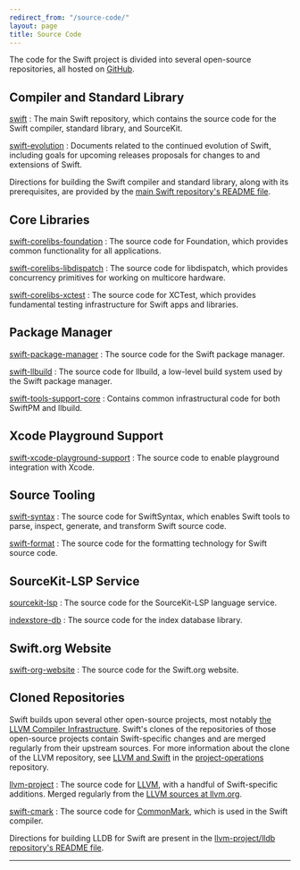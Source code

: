 ```yaml
---
redirect_from: "/source-code/"
layout: page
title: Source Code
---
```


The code for the Swift project is divided into several open-source repositories, all hosted on [GitHub](https://github.com/apple/).

## Compiler and Standard Library

[swift](https://github.com/swiftlang/swift)
: The main Swift repository, which contains the source code for the Swift compiler, standard library, and SourceKit.

[swift-evolution](https://github.com/swiftlang/swift-evolution)
: Documents related to the continued evolution of Swift, including goals for upcoming releases proposals for changes to and extensions of Swift.

Directions for building the Swift compiler and standard library, along
with its prerequisites, are provided by the [main Swift repository's
README
file](https://github.com/swiftlang/swift/blob/main/README.md).

## Core Libraries

[swift-corelibs-foundation](https://github.com/swiftlang/swift-corelibs-foundation)
: The source code for Foundation, which provides common functionality for all applications.

[swift-corelibs-libdispatch](https://github.com/apple/swift-corelibs-libdispatch)
: The source code for libdispatch, which provides concurrency primitives for working on multicore hardware.

[swift-corelibs-xctest](https://github.com/swiftlang/swift-corelibs-xctest)
: The source code for XCTest, which provides fundamental testing infrastructure for Swift apps and libraries.

## Package Manager

[swift-package-manager](https://github.com/swiftlang/swift-package-manager)
: The source code for the Swift package manager.

[swift-llbuild](https://github.com/swiftlang/swift-llbuild)
: The source code for llbuild, a low-level build system used by the Swift package manager.

[swift-tools-support-core](https://github.com/swiftlang/swift-tools-support-core)
: Contains common infrastructural code for both SwiftPM and llbuild.

## Xcode Playground Support

[swift-xcode-playground-support](https://github.com/apple/swift-xcode-playground-support)
: The source code to enable playground integration with Xcode.

## Source Tooling

[swift-syntax](https://github.com/swiftlang/swift-syntax)
: The source code for SwiftSyntax, which enables Swift tools to parse, inspect, generate, and transform Swift source code.

[swift-format](https://github.com/swiftlang/swift-format)
: The source code for the formatting technology for Swift source code.

## SourceKit-LSP Service

[sourcekit-lsp](https://github.com/swiftlang/sourcekit-lsp)
: The source code for the SourceKit-LSP language service.

[indexstore-db](https://github.com/swiftlang/indexstore-db)
: The source code for the index database library.


## Swift.org Website

[swift-org-website](https://github.com/swiftlang/swift-org-website)
: The source code for the Swift.org website.

## Cloned Repositories

Swift builds upon several other open-source projects, most notably
[the LLVM Compiler Infrastructure](http://llvm.org). Swift's clones of
the repositories of those open-source projects contain Swift-specific
changes and are merged regularly from their upstream sources. 
For more information about the clone of the LLVM repository, see
[LLVM and Swift](https://github.com/swiftlang/project-operations/blob/main/llvm-and-swift.md)
in the [project-operations](https://github.com/swiftlang/project-operations/) repository.

[llvm-project](https://github.com/swiftlang/llvm-project)
: The source code for [LLVM](http://llvm.org), with a handful of Swift-specific additions. Merged regularly from the [LLVM sources at llvm.org](https://github.com/llvm/llvm-project).

[swift-cmark](https://github.com/swiftlang/swift-cmark)
: The source code for [CommonMark](https://github.com/jgm/cmark), which is used in the Swift compiler.

Directions
for building LLDB for Swift are present in the [llvm-project/lldb repository's
README file][lldb-readme].

* * *

[lldb-readme]: https://github.com/swiftlang/llvm-project/blob/next/lldb/README.md "LLDB README"
